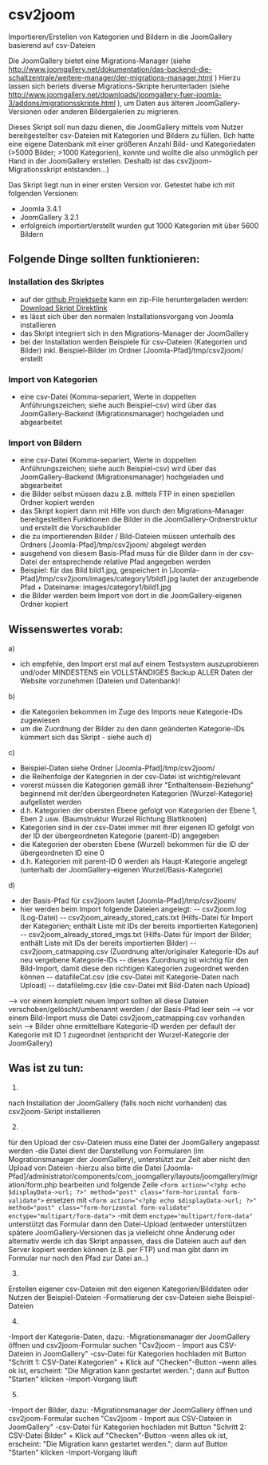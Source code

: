 # csv2joom

Importieren/Erstellen von Kategorien und Bildern in die JoomGallery basierend auf csv-Dateien 


Die JoomGallery bietet eine Migrations-Manager (siehe http://www.joomgallery.net/dokumentation/das-backend-die-schaltzentrale/weitere-manager/der-migrations-manager.html )
Hierzu lassen sich beriets diverse Migrations-Skripte herunterladen (siehe http://www.joomgallery.net/downloads/joomgallery-fuer-joomla-3/addons/migrationsskripte.html ), um Daten aus älteren JoomGallery-Versionen oder anderen Bildergalerien zu migrieren. 

Dieses Skript soll nun dazu dienen, die JoomGallery mittels vom Nutzer bereitgestellter csv-Dateien mit Kategorien und Bildern zu füllen.
(Ich hatte eine eigene Datenbank mit einer größeren Anzahl Bild- und Kategoriedaten (>5000 Bilder; >1000 Kategorien), konnte und wollte die also unmöglich per Hand in der JoomGallery erstellen. Deshalb ist das csv2joom-Migrationsskript entstanden...)


Das Skript liegt nun in einer ersten Version vor. 
Getestet habe ich mit folgenden Versionen:
- Joomla 3.4.1
- JoomGallery 3.2.1
- erfolgreich importiert/erstellt wurden gut 1000 Kategorien mit über 5600 Bildern

## Folgende Dinge sollten funktionieren:

### Installation des Skriptes
- auf der [github Projektseite](https://github.com/fruwolt/csv2joom-dev) kann ein zip-File heruntergeladen werden: [Download Skript Direktlink](https://github.com/fruwolt/csv2joom-dev/archive/master.zip)
- es lässt sich über den normalen Installationsvorgang von Joomla installieren
- das Skript integriert sich in den Migrations-Manager der JoomGallery
- bei der Installation werden Beispiele für csv-Dateien (Kategorien und Bilder) inkl. Beispiel-Bilder im Ordner [Joomla-Pfad]/tmp/csv2joom/ erstellt

### Import von Kategorien
- eine csv-Datei (Komma-separiert, Werte in doppelten Anführungszeichen; siehe auch Beispiel-csv) wird über das JoomGallery-Backend (Migrationsmanager) hochgeladen und abgearbeitet

### Import von Bildern
- eine csv-Datei (Komma-separiert, Werte in doppelten Anführungszeichen; siehe auch Beispiel-csv) wird über das JoomGallery-Backend (Migrationsmanager) hochgeladen und abgearbeitet
- die Bilder selbst müssen dazu z.B. mittels FTP in einen speziellen Ordner kopiert werden
- das Skript kopiert dann mit Hilfe von durch den Migrations-Manager bereitgestellten Funktionen die Bilder in die JoomGallery-Ordnerstruktur und erstellt die Vorschaubilder
- die zu importierenden Bilder / Bild-Dateien müssen unterhalb des Ordners [Joomla-Pfad]/tmp/csv2joom/ abgelegt werden
- ausgehend von diesem Basis-Pfad muss für die Bilder dann in der csv-Datei der entsprechende relative Pfad angegeben werden
- Beispiel: für das Bild bild1.jpg, gespeichert in [Joomla-Pfad]/tmp/csv2joom/images/category1/bild1.jpg lautet der anzugebende Pfad + Dateiname: images/category1/bild1.jpg
- die Bilder werden beim Import von dort in die JoomGallery-eigenen Ordner kopiert 

## Wissenswertes vorab:
a) 
- ich empfehle, den Import erst mal auf einem Testsystem auszuprobieren und/oder MINDESTENS ein VOLLSTÄNDIGES Backup ALLER Daten der Website vorzunehmen (Dateien und Datenbank)!

b)
- die Kategorien bekommen im Zuge des Imports neue Kategorie-IDs zugewiesen
- um die Zuordnung der Bilder zu den dann geänderten Kategorie-IDs kümmert sich das Skript - siehe auch d)

c)
- Beispiel-Daten siehe Ordner [Joomla-Pfad]/tmp/csv2joom/
- die Reihenfolge der Kategorien in der csv-Datei ist wichtig/relevant
- vorerst müssen die Kategorien gemäß ihrer "Enthaltensein-Beziehung" beginnend mit der/den übergeordneten Kategorien (Wurzel-Kategorie) aufgelistet werden 
- d.h. Kategorien der obersten Ebene gefolgt von Kategorien der Ebene 1, Eben 2 usw. (Baumstruktur Wurzel Richtung Blattknoten)
- Kategorien sind in der csv-Datei immer mit ihrer eigenen ID gefolgt von der ID der übergeordneten Kategorie (parent-ID) angegeben
- die Kategorien der obersten Ebene (Wurzel) bekommen für die ID der übergeordneten ID eine 0
- d.h. Kategorien mit parent-ID 0 werden als Haupt-Kategorie angelegt (unterhalb der JoomGallery-eigenen Wurzel/Basis-Kategorie)

d)
- der Basis-Pfad für csv2joom lautet [Joomla-Pfad]/tmp/csv2joom/
- hier werden beim Import folgende Dateien angelegt:
-- csv2joom.log (Log-Datei)
-- csv2joom_already_stored_cats.txt (Hilfs-Datei für Import der Kategorien; enthält Liste mit IDs der bereits importierten Kategorien)
-- csv2joom_already_stored_imgs.txt (Hilfs-Datei für Import der Bilder; enthält Liste mit IDs der bereits importierten Bilder)
-- csv2joom_catmapping.csv (Zuordnung alter/originaler Kategorie-IDs auf neu vergebene Kategorie-IDs 
-- dieses Zuordnung ist wichtig für den Bild-Import, damit diese den richtigen Kategorien zugeordnet werden können
-- datafileCat.csv (die csv-Datei mit Kategorie-Daten nach Upload) 
-- datafileImg.csv (die csv-Datei mit Bild-Daten nach Upload)

--> vor einem komplett neuen Import sollten all diese Dateien verschoben/gelöscht/umbenannt werden / der Basis-Pfad leer sein
--> vor einem Bild-Import muss die Datei csv2joom_catmapping.csv vorhanden sein
--> Bilder ohne ermittelbare Kategorie-ID werden per default der Kategorie mit ID 1 zugeordnet (entspricht der Wurzel-Kategorie der JoomGallery)


## Was ist zu tun:

1. 
nach Installation der JoomGallery (falls noch nicht vorhanden) das csv2joom-Skript installieren

2. 
für den Upload der csv-Dateien muss eine Datei der JoomGallery angepasst werden
-die Datei dient der Darstellung von Formularen (im Mogrationsmanager der JoomGallery), unterstützt zur Zeit aber nicht den Upload von Dateien
-hierzu also bitte die Datei [Joomla-Pfad]/administrator/components/com_joomgallery/layouts/joomgallery/migration/form.php bearbeiten und folgende Zeile
`<form action="<?php echo $displayData->url; ?>" method="post" class="form-horizontal form-validate">`
ersetzen mit
`<form action="<?php echo $displayData->url; ?>" method="post" class="form-horizontal form-validate" enctype="multipart/form-data">`
-mit dem `enctype="multipart/form-data"` unterstützt das Formular dann den Datei-Upload
(entweder unterstützen spätere JoomGallery-Versionen das ja vielleicht ohne Änderung oder alternativ werde ich das Skript anpassen, dass die Dateien auch  auf den Server kopiert werden können (z.B. per FTP) und man gibt dann im Formular nur noch den Pfad zur Datei an..)

3. 
Erstellen eigener csv-Dateien mit den eigenen Kategorien/Bilddaten oder Nutzen der Beispiel-Dateien
-Formatierung der csv-Dateien siehe Beispiel-Dateien

4.
-Import der Kategorie-Daten, dazu:
-Migrationsmanager der JoomGallery öffnen und csv2joom-Formular suchen "Csv2joom - Import aus CSV-Dateien in JoomGallery"
-csv-Datei für Kategorien hochladen mit Button "Schritt 1: CSV-Datei Kategorien" + Klick auf "Checken"-Button
-wenn alles ok ist, erscheint: "Die Migration kann gestartet werden."; dann auf Button "Starten" klicken
-Import-Vorgang läuft 

5.
-Import der Bilder, dazu:
-Migrationsmanager der JoomGallery öffnen und csv2joom-Formular suchen "Csv2joom - Import aus CSV-Dateien in JoomGallery"
-csv-Datei für Kategorien hochladen mit Button "Schritt 2: CSV-Datei Bilder" + Klick auf "Checken"-Button
-wenn alles ok ist, erscheint: "Die Migration kann gestartet werden."; dann auf Button "Starten" klicken
-Import-Vorgang läuft
